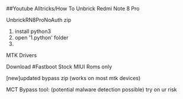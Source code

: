 ##Youtube Alltricks/How To Unbrick Redmi Note 8 Pro

UnbrickRN8ProNoAuth zip 
1. install python3
2. open '1.python' folder
3. 
MTK Drivers

Download #Fastboot Stock MIUI Roms only



[new]updated bypass zip (works on most mtk devices)

MCT Bypass tool: (potential malware detection possible) try on ur risk

